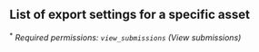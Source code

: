 ## List of export settings for a specific asset

<sup>*</sup> _Required permissions: `view_submissions` (View submissions)_
